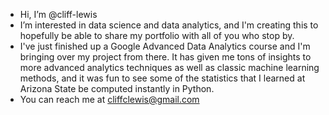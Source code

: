 - Hi, I’m @cliff-lewis
- I’m interested in data science and data analytics, and I'm creating this to hopefully be able to share my portfolio with all of you who stop by.
- I've just finished up a Google Advanced Data Analytics course and I'm bringing over my project from there. It has given me tons of insights to more advanced analytics techniques
  as well as classic machine learning methods, and it was fun to see some of the statistics that I learned at Arizona State be computed instantly in Python.
- You can reach me at cliffclewis@gmail.com

<!---
cliff-lewis/cliff-lewis is a ✨ special ✨ repository because its `README.md` (this file) appears on your GitHub profile.
You can click the Preview link to take a look at your changes.
--->
